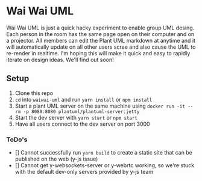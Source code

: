 # Wai Wai UML
Wai Wai UML is just a quick hacky experiment to enable group UML desing.
Each person in the room has the same page open on their computer and on
a projector. All members can edit the Plant UML markdown at anytime and
it will automatically update on all other users scree and also cause the
UML to re-render in realtime. I'm hoping this will make it quick and
easy to rapidly iterate on design ideas. We'll find out soon!

## Setup
1. Clone this repo
2. `cd` into `waiwai-uml` and run `yarn install` or `npm install`
3. Start a plant UML server on the same machine using `docker run -it --rm -p 8080:8080 plantuml/plantuml-server:jetty`
4. Start the dev server with `yarn start` or `npm start`
5. Have all users connect to the dev server on port 3000

### ToDo's
- [] Cannot successfully run `yarn build` to create a static site that can be published on the web (y-js issue)
- [] Cannot get y-websockets-server or y-webrtc working, so we're stuck with the default dev-only servers provided by y-js team

